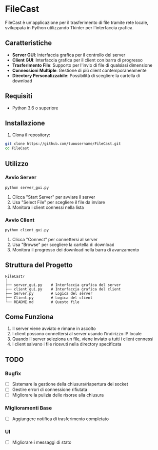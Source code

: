 # FileCast

FileCast è un'applicazione per il trasferimento di file tramite rete locale, sviluppata in Python utilizzando Tkinter per l'interfaccia grafica.

## Caratteristiche

- **Server GUI**: Interfaccia grafica per il controllo del server
- **Client GUI**: Interfaccia grafica per il client con barra di progresso
- **Trasferimento File**: Supporto per l'invio di file di qualsiasi dimensione
- **Connessioni Multiple**: Gestione di più client contemporaneamente
- **Directory Personalizzabile**: Possibilità di scegliere la cartella di download

## Requisiti

- Python 3.6 o superiore

## Installazione

1. Clona il repository:
```bash
git clone https://github.com/tuousername/FileCast.git
cd FileCast
```

## Utilizzo

### Avvio Server

```bash
python server_gui.py
```

1. Clicca "Start Server" per avviare il server
2. Usa "Select File" per scegliere il file da inviare
3. Monitora i client connessi nella lista

### Avvio Client

```bash
python client_gui.py
```

1. Clicca "Connect" per connettersi al server
2. Usa "Browse" per scegliere la cartella di download
3. Monitora il progresso dei download nella barra di avanzamento

## Struttura del Progetto

```
FileCast/
│
├── server_gui.py    # Interfaccia grafica del server
├── client_gui.py    # Interfaccia grafica del client
├── Server.py        # Logica del server
├── Client.py        # Logica del client
└── README.md        # Questo file
```

## Come Funziona

1. Il server viene avviato e rimane in ascolto
2. I client possono connettersi al server usando l'indirizzo IP locale
3. Quando il server seleziona un file, viene inviato a tutti i client connessi
4. I client salvano i file ricevuti nella directory specificata

## TODO

### Bugfix
- [ ] Sistemare la gestione della chiusura/riapertura dei socket
- [ ] Gestire errori di connessione rifiutata
- [ ] Migliorare la pulizia delle risorse alla chiusura

### Miglioramenti Base
- [ ] Aggiungere notifica di trasferimento completato

### UI
- [ ] Migliorare i messaggi di stato
